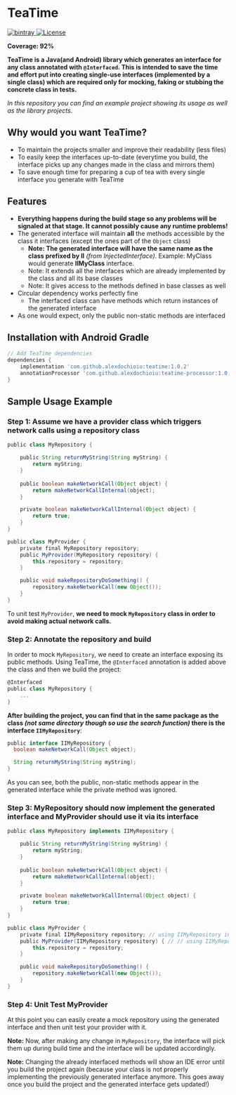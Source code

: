 # TeaTime

[![bintray](https://api.bintray.com/packages/jeefo12/TeaTime/teatime/images/download.svg) ](https://bintray.com/jeefo12/JLogger/jeefologger/_latestVersion)
[![License](https://img.shields.io/badge/License-Apache-blue.svg)](https://www.apache.org/licenses/LICENSE-2.0.html)

**Coverage: 92%**

**TeaTime is a Java(and Android) library which generates an interface for any class annotated with `@Interfaced`. This is intended to save the time and effort put into creating single-use interfaces (implemented by a single class) which are required only for mocking, faking or stubbing the concrete class in tests.**

*In this repository you can find an example project showing its usage as well as the library projects.*

## Why would you want TeaTime?
* To maintain the projects smaller and improve their readability (less files)
* To easily keep the interfaces up-to-date (everytime you build, the interface picks up any changes made in the class and mirrors them)
* To save enough time for preparing a cup of tea with every single interface you generate with TeaTime

## Features
* **Everything happens during the build stage so any problems will be signaled at that stage. It cannot possibly cause any runtime problems!**
* The generated interface will maintain **all** the methods accessible by the class it interfaces (except the ones part of the `Object` class)
	* **Note: The generated interface will have the same name as the class prefixed by II** *(from InjectedInterface)*. Example: MyClass would generate **IIMyClass** interface.
	* Note: It extends all the interfaces which are already implemented by the class and all its base classes
	* Note: It gives access to the methods defined in base classes as well
* Circular dependency works perfectly fine
	* The interfaced class can have methods which return instances of the generated interface
* As one would expect, only the public non-static methods are interfaced

## Installation with Android Gradle
```groovy
// Add TeaTime dependencies
dependencies {
    implementation 'com.github.alexdochioiu:teatime:1.0.2'
    annotationProcessor 'com.github.alexdochioiu:teatime-processor:1.0.2'
}
```

## Sample Usage Example

### Step 1: Assume we have a provider class which triggers network calls using a repository class

```groovy
public class MyRepository {

    public String returnMyString(String myString) {
        return myString;
    }
    
    public boolean makeNetworkCall(Object object) {
        return makeNetworkCallInternal(object);
    }

    private boolean makeNetworkCallInternal(Object object) {
        return true;
    }
}

public class MyProvider {
    private final MyRepository repository;
    public MyProvider(MyRepository repository) {
        this.repository = repository;
    }

    public void makeRepositoryDoSomething() {
        repository.makeNetworkCall(new Object());
    }
}
```

To unit test `MyProvider`, **we need to mock `MyRepository` class in order to avoid making actual network calls.**

### Step 2: Annotate the repository and build

In order to mock `MyRepository`, we need to create an interface exposing its public methods. Using TeaTime, the `@Interfaced` annotation is added above the class and then we build the project:

```groovy
@Interfaced
public class MyRepository {
	...
}
```

**After building the project, you can find that in the same package as the class *(not same directory though so use the search function)* there is the interface `IIMyRepository`**:

```groovy
public interface IIMyRepository {
  boolean makeNetworkCall(Object object);

  String returnMyString(String myString);
}
```

As you can see, both the public, non-static methods appear in the generated interface while the private method was ignored.

### Step 3: MyRepository should now implement the generated interface and MyProvider should use it via its interface

```groovy
public class MyRepository implements IIMyRepository {

    public String returnMyString(String myString) {
        return myString;
    }
    
    public boolean makeNetworkCall(Object object) {
        return makeNetworkCallInternal(object);
    }

    private boolean makeNetworkCallInternal(Object object) {
        return true;
    }
}

public class MyProvider {
    private final IIMyRepository repository; // using IIMyRepository interface
    public MyProvider(IIMyRepository repository) { // // using IIMyRepository interface
        this.repository = repository;
    }

    public void makeRepositoryDoSomething() {
        repository.makeNetworkCall(new Object());
    }
}
```

### Step 4: Unit Test MyProvider

At this point you can easily create a mock repository using the generated interface and then unit test your provider with it.

**Note:** Now, after making any change in `MyRepository`, the interface will pick them up during build time and the interface will be updated accordingly.

**Note:** Changing the already interfaced methods will show an IDE error until you build the project again (because your class is not properly implementing the previously generated interface anymore. This goes away once you build the project and the generated interface gets updated!)
